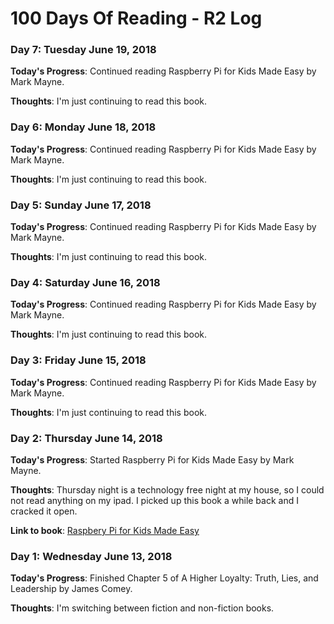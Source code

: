 # 100 Days Of Reading - R2 Log

### Day 7: Tuesday June 19, 2018

**Today's Progress**:  Continued reading Raspberry Pi for Kids Made Easy by Mark Mayne.

**Thoughts**:  I'm just continuing to read this book.

### Day 6: Monday June 18, 2018

**Today's Progress**:  Continued reading Raspberry Pi for Kids Made Easy by Mark Mayne.

**Thoughts**:  I'm just continuing to read this book.

### Day 5: Sunday June 17, 2018

**Today's Progress**:  Continued reading Raspberry Pi for Kids Made Easy by Mark Mayne.

**Thoughts**:  I'm just continuing to read this book.

### Day 4: Saturday June 16, 2018

**Today's Progress**:  Continued reading Raspberry Pi for Kids Made Easy by Mark Mayne.

**Thoughts**:  I'm just continuing to read this book.

### Day 3: Friday June 15, 2018

**Today's Progress**:  Continued reading Raspberry Pi for Kids Made Easy by Mark Mayne.

**Thoughts**:  I'm just continuing to read this book.

### Day 2: Thursday June 14, 2018

**Today's Progress**:  Started Raspberry Pi for Kids Made Easy by Mark Mayne.

**Thoughts**:  Thursday night is a technology free night at my house, so I could not read anything on my ipad.  I picked up this book a while back and I cracked it open.

**Link to book**: [Raspbery Pi for Kids Made Easy](https://www.amazon.com/Raspberry-Kids-Updated-Made-Easy/dp/1786645386)

### Day 1: Wednesday June 13, 2018

**Today's Progress**:  Finished Chapter 5 of A Higher Loyalty: Truth, Lies, and Leadership by James Comey.

**Thoughts**:  I'm switching between fiction and non-fiction books.

